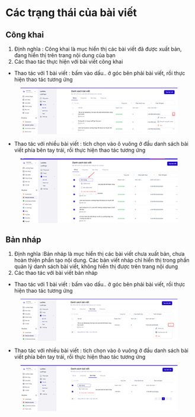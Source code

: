 # Các trạng thái của bài viết

## Công khai&#x20;

1. Định nghĩa : Công khai là mục hiển thị các bài viết đã được xuất bản, đang hiển thị trên trang nội dung của bạn
2. Các thao tác thực hiện với bài viết công khai&#x20;

* Thao tác với 1 bài viết : bấm vào dấu.. ở góc bên phải bài viết, rồi thực hiện thao tác tương ứng

<figure><img src="../../../.gitbook/assets/image (1401).png" alt=""><figcaption></figcaption></figure>

* Thao tác với nhiều bài viết : tích chọn vào ô vuông ở đầu danh sách bài viết phía bên tay trái, rồi thực hiện thao tác tương ứng&#x20;

<figure><img src="../../../.gitbook/assets/image (1403).png" alt=""><figcaption></figcaption></figure>

## Bản nháp

1. Định nghĩa :Bản nháp là mục hiển thị các bài viết chưa xuất bản, chưa hoàn thiện phần tạo nội dung. Các bản viết nháp chỉ hiển thị trong phần quản lý danh sách bài viết, không hiển thị được trên trang nội dung
2. Các thao tác với bài viết bản nháp

* Thao tác với 1 bài viết : bấm vào dấu.. ở góc bên phải bài viết, rồi thực hiện thao tác tương ứng

<figure><img src="../../../.gitbook/assets/image (1404).png" alt=""><figcaption></figcaption></figure>

* Thao tác với nhiều bài viết : tích chọn vào ô vuông ở đầu danh sách bài viết phía bên tay trái, rồi thực hiện thao tác tương ứng&#x20;

<figure><img src="../../../.gitbook/assets/image (1405).png" alt=""><figcaption></figcaption></figure>



